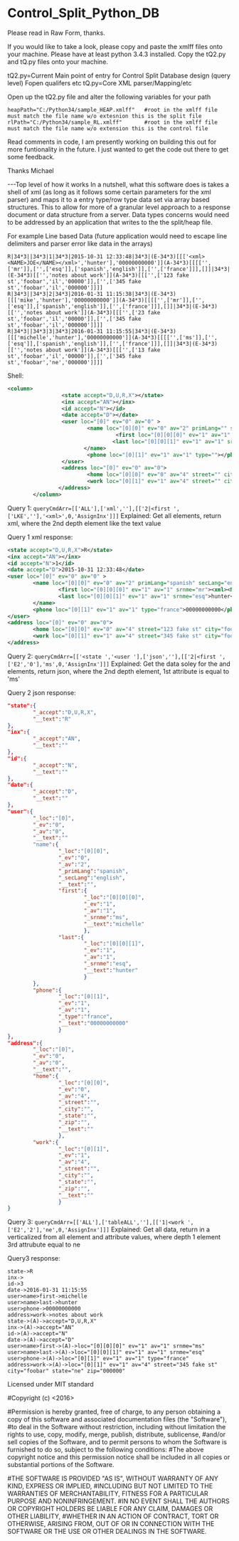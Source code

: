﻿# Control_Split_Python_DB

Please read in Raw Form, thanks. 

If you would like to take a look, please copy and paste the xmlff files onto your machine. 
Please have at least python 3.4.3 installed. 
Copy the tQ2.py and tQ.py files onto your machine. 

tQ2.py=Current Main point of entry for Control Split Database design (query level) Fopen qualifers etc
tQ.py=Core XML parser/Mapping/etc


Open up the tQ2.py file and alter the following variables for your path

```
heapPath="C:/Python34/sample_HEAP.xmlff"   #root in the xmlff file must match the file name w/o extesnion this is the split file
rlPath="C:/Python34/sample_RL.xmlff"       #root in the xmlff file must match the file name w/o extension this is the control file
```

Read comments in code, I am presently working on building this out for more funtionality in the future. I just wanted to get the code out there to get some feedback. 


Thanks
Michael

---Top level of how it works
In a nutshell, what this software does is takes a shell of xml (as long as it follows some certain parameters for the xml parser) and maps it to a entry type/row type data set via  array based structures.
This to allow for more of a granular level approach to a response document or data structure from a server.
Data types concerns would need to be addressed by an application that writes to the the split/heap file.

For example
Line based Data (future application would need to escape line delimiters and parser error like data in the arrays)
```
R|34*3||34*3|1|34*3|2015-10-31 12:33:48|34*3|(E-34*3)[[['<xml><NAME>JOE</NAME></xml>','hunter'],'00000000000']](A-34*3)[[[['',['mr']],['',['esq']],['spanish','english']],['',['france']]],[]]|34*3|(E-34*3)[['','notes about work']](A-34*3)[[['',['123 fake st','foobar','il','00000']],['',['345 fake st','foobar','il','000000']]]]
R|34*3||34*3|2|34*3|2016-01-31 11:15:38|34*3|(E-34*3)[[['mike','hunter'],'00000000000']](A-34*3)[[[['',['mr']],['',['esq']],['spanish','english']],['',['france']]],[]]|34*3|(E-34*3)[['','notes about work']](A-34*3)[[['',['23 fake st','foobar','il','00000']],['',['345 fake st','foobar','il','000000']]]]
R|34*3||34*3|3|34*3|2016-01-31 11:15:55|34*3|(E-34*3)[[['michelle','hunter'],'00000000000']](A-34*3)[[[['',['ms']],['',['esq']],['spanish','english']],['',['france']]],[]]|34*3|(E-34*3)[['','notes about work']](A-34*3)[[['',['13 fake st','foobar','il','00000']],['',['345 fake st','foobar','ne','000000']]]]
```

Shell:
```xml
<column>
                 <state accept="D,U,R,X"></state>
                 <inx accept="AN"></inx>
                 <id accept="N"></id>
                 <date accept="D"></date>
                 <user loc="[0]" ev="0" av="0" >
                         <name loc="[0][0]" ev="0" av="2" primLang="" secLang="">
                                  <first loc="[0][0][0]" ev="1" av="1" srnme=""></first>
                                 <last loc="[0][0][1]" ev="1" av="1" srnme=""></last>
                        </name>
                         <phone loc="[0][1]" ev="1" av="1" type=""></phone>
                 </user>
                 <address loc="[0]" ev="0" av="0">
                         <home loc="[0][0]" ev="0" av="4" street="" city="" state="" zip=""></home>
                         <work loc="[0][1]" ev="1" av="4" street="" city="" state="" zip=""></work>
                </address>
        </column>
```
Query 1:
```queryCmdArr=[['ALL'],['xml',''],[['2|<first ',['LKE',''],'<xml>',0,'AssignInx']]]```
Explained: Get all elements, return xml, where the 2nd depth <first> element like the text value <xml>

Query 1 xml response:

```xml
<state accept="D,U,R,X">R</state>
<inx accept="AN"></inx>
<id accept="N">1</id>
<date accept="D">2015-10-31 12:33:48</date>
<user loc="[0]" ev="0" av="0" >
        <name loc="[0][0]" ev="0" av="2" primLang="spanish" secLang="english">
                <first loc="[0][0][0]" ev="1" av="1" srnme="mr"><xml><NAME>JOE</NAME></xml></first>
                <last loc="[0][0][1]" ev="1" av="1" srnme="esq">hunter</last>
        </name>
        <phone loc="[0][1]" ev="1" av="1" type="france">00000000000</phone>
</user>
<address loc="[0]" ev="0" av="0">
        <home loc="[0][0]" ev="0" av="4" street="123 fake st" city="foobar" state="il" zip="00000"></home>
        <work loc="[0][1]" ev="1" av="4" street="345 fake st" city="foobar" state="il" zip="000000">notes about work</work>
</address>
```

Query 2:
```queryCmdArr=[['<state ','<user '],['json',''],[['2|<first ',['E2','0'],'ms',0,'AssignInx']]]```
Explained: Get the data soley for the <state> and <user> elements, return json, where the 2nd depth <first> element, 1st attribute is equal to 'ms'

Query 2 json response:
```json
"state":{
        "_accept":"D,U,R,X",
        "__text":"R"
},
"inx":{
        "_accept":"AN",
        "__text":""
},
"id":{
        "_accept":"N",
        "__text":""
},
"date":{
        "_accept":"D",
        "__text":""
},
"user":{
        "_loc":"[0]",
        "_ev":"0",
        "_av":"0",
        "__text":""
        "name":{
                "_loc":"[0][0]",
                "_ev":"0",
                "_av":"2",
                "_primLang":"spanish",
                "_secLang":"english",
                "__text":"",
                "first":{
                        "_loc":"[0][0][0]",
                        "_ev":"1",
                        "_av":"1",
                        "_srnme":"ms",
                        "__text":"michelle"
                        },
                "last":{
                        "_loc":"[0][0][1]",
                        "_ev":"1",
                        "_av":"1",
                        "_srnme":"esq",
                        "__text":"hunter"
                        }
        },
        "phone":{
                "_loc":"[0][1]",
                "_ev":"1",
                "_av":"1",
                "_type":"france",
                "__text":"00000000000"
                }
},
"address":{
        "_loc":"[0]",
        "_ev":"0",
        "_av":"0",
        "__text":"",
        "home":{
                "_loc":"[0][0]",
                "_ev":"0",
                "_av":"4",
                "_street":"",
                "_city":"",
                "_state":"",
                "_zip":"",
                "__text":""
                },
        "work":{
                "_loc":"[0][1]",
                "_ev":"1",
                "_av":"4",
                "_street":"",
                "_city":"",
                "_state":"",
                "_zip":"",
                "__text":""
                }
}
```

Query 3:
```queryCmdArr=[['ALL'],['tableALL',''],[['1|<work ',['E2','2'],'ne',0,'AssignInx']]]```
Explained: Get all data, return in a verticalized from all element and attribute values, where depth 1 <work> element 3rd attrubute equal to ne

Query3 response:

```
state->R
inx->
id->3
date->2016-01-31 11:15:55
user>name>first->michelle
user>name>last->hunter
user>phone->00000000000
address>work->notes about work
state->(A)->accept="D,U,R,X"
inx->(A)->accept="AN"
id->(A)->accept="N"
date->(A)->accept="D"
user>name>first->(A)->loc="[0][0][0]" ev="1" av="1" srnme="ms"
user>name>last->(A)->loc="[0][0][1]" ev="1" av="1" srnme="esq"
user>phone->(A)->loc="[0][1]" ev="1" av="1" type="france"
address>work->(A)->loc="[0][1]" ev="1" av="4" street="345 fake st" city="foobar" state="ne" zip="000000"
```




Licensed under MIT standard

#Copyright (c) <2016> <MICHAEL HUNTER>

#Permission is hereby granted, free of charge, to any person obtaining a copy of this software and associated documentation files (the "Software"),
#to deal in the Software without restriction, including without limitation the rights to use, copy, modify, merge, publish, distribute, sublicense,
#and/or sell copies of the Software, and to permit persons to whom the Software is furnished to do so, subject to the following conditions:
#The above copyright notice and this permission notice shall be included in all copies or substantial portions of the Software.

#THE SOFTWARE IS PROVIDED "AS IS", WITHOUT WARRANTY OF ANY KIND, EXPRESS OR IMPLIED,
#INCLUDING BUT NOT LIMITED TO THE WARRANTIES OF MERCHANTABILITY, FITNESS FOR A PARTICULAR PURPOSE AND NONINFRINGEMENT.
#IN NO EVENT SHALL THE AUTHORS OR COPYRIGHT HOLDERS BE LIABLE FOR ANY CLAIM, DAMAGES OR OTHER LIABILITY,
#WHETHER IN AN ACTION OF CONTRACT, TORT OR OTHERWISE, ARISING FROM, OUT OF OR IN CONNECTION WITH THE SOFTWARE OR THE USE OR OTHER DEALINGS IN THE SOFTWARE.

